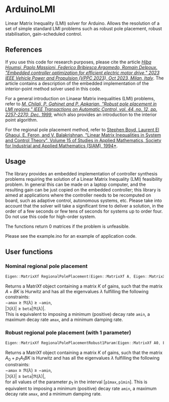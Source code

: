 # ArduinoLMI
Linear Matrix Inequality (LMI) solver for Arduino. Allows the resolution of a set of simple standard LMI problems such as robust pole placement, robust stabilisation, gain-scheduled control.
## References
If you use this code for research purposes, please cite the article  [*Hiba Houmsi, Paolo Massioni, Federico Bribiesca Argomedo, Romain Delpoux. "Embedded controller optimization for efficient electric motor drive," 2023 IEEE Vehicle Power and Propulsion (VPPC 2023), Oct 2023, Milan, Italy*](https://ec-lyon.hal.science/hal-04176290/). The article contains a description of the embedded implementation of the interior-point method solver used in this code.

For a general introduction on Linaear Matrix inequalities (LMI) problems, refer to  [*M. Chilali, P. Gahinet and P. Apkarian, "Robust pole 
 placement in LMI regions," IEEE Transactions on Automatic Control, vol. 44, no. 12,
 pp. 2257-2270, Dec. 1999*](https:/doi.org/10.1109/9.81120), which also provides an introduction to the interior point algorithm.

For the regional pole placement method, refer to  [Stephen Boyd, Laurent El Ghaoui, E. Feron, 
 and V. Balakrishnan, "Linear Matrix Inequalities in System and Control Theory",
 Volume 15 of Studies in Applied Mathematics, Society for Industrial and Applied 
 Mathematics (SIAM), 1994*](https://web.stanford.edu/~boyd/lmibook/lmibook.pdf).

## Usage
The library provides an embedded implementation of controller synthesis problems requiring the solution of a Linear Matrix Inequality (LMI) feasibility problem. In general this can be made on a laptop computer, and the resulting gain can be just copied on the embedded controller; this library is aimed at applications where the controller needs to be recomputed on board, such as adaptive control, autonomous systems, etc. Please take into account that the solver will take a significant time to deliver a solution, in the order of a few seconds or few tens of seconds for systems up to order four. Do not use this code for high-order system.

The functions return $0$ matrices if the problem is unfeasible.

Please see the example.ino for an example of application code.

## User functions
### Nominal regional pole placement
```cpp
Eigen::MatrixXf RegionalPolePlacement(Eigen::MatrixXf A, Eigen::MatrixXf B, float amax, float amin, float beta)  
```
Returns a MatriXf object containing a matrix $K$ of gains, such that the matrix 
$A+BK$
is Hurwitz and has all the eigenvalues $\lambda$ fulfilling the following constraints:
<br> $-\texttt{amax} \geqslant \Re(\lambda) \geqslant -\texttt{amin}$, 
<br> $|\Im(\lambda)|\geqslant \texttt{beta} |\Re(\lambda)|$.
<br>
This is equivalent to imposing a minimum (positive) decay rate  $\texttt{amin}$, a maximum decay rate  $\texttt{amax}$, and a minimum damping rate.

### Robust regional pole placement (with 1 parameter)
```cpp
Eigen::MatrixXf RegionalPolePlacementRobust1Param(Eigen::MatrixXf A0, Eigen::MatrixXf A1, Eigen::MatrixXf B, float amax, float amin, float beta, float p1max, float p1min);    
```
Returns a MatriXf object containing a matrix $K$ of gains, such that the matrix 
$A_0+p_1 A_1 BK$
is Hurwitz and has all the eigenvalues $\lambda$ fulfilling the following constraints:
<br> $-\texttt{amax} \geqslant \Re(\lambda) \geqslant -\texttt{amin}$, 
<br> $|\Im(\lambda)|\geqslant \texttt{beta} |\Re(\lambda)|$,
<br>
for all values of the parameter $p_1$ in the interval $[\texttt{p1max}, \texttt{p1min}]$.
This is equivalent to imposing a minimum (positive) decay rate  $\texttt{amin}$, a maximum decay rate  $\texttt{amax}$, and a minimum damping rate.
